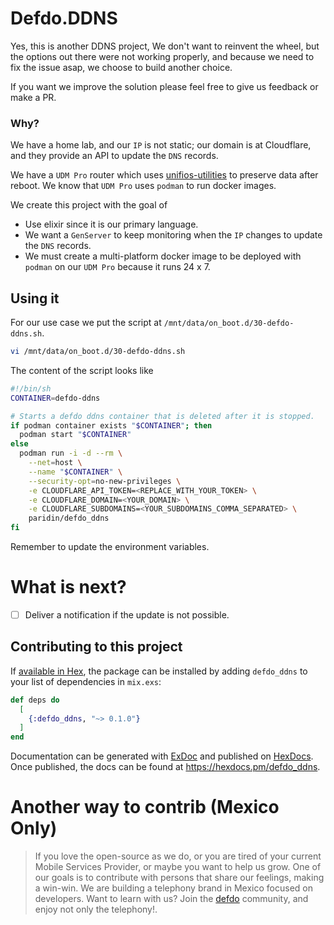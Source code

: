# Defdo.DDNS

Yes, this is another DDNS project, We don't want to reinvent the wheel, but the options out there were not working properly, and because we need to fix the issue asap, we choose to build another choice.

If you want we improve the solution please feel free to give us feedback or make a PR.

### Why?

We have a home lab, and our `IP` is not static; our domain is at Cloudflare, and they provide an API to update the `DNS` records.

We have a `UDM Pro` router which uses [unifios-utilities](https://github.com/unifi-utilities/unifios-utilities) to preserve data after reboot. We know that `UDM Pro` uses `podman` to run docker images.

We create this project with the goal of
 * Use elixir since it is our primary language.
 * We want a `GenServer` to keep monitoring when the `IP` changes to update the `DNS` records.
 * We must create a multi-platform docker image to be deployed with `podman` on our `UDM Pro` because it runs 24 x 7.

## Using it

For our use case we put the script at `/mnt/data/on_boot.d/30-defdo-ddns.sh`.

```bash
vi /mnt/data/on_boot.d/30-defdo-ddns.sh
```

The content of the script looks like

```bash
#!/bin/sh
CONTAINER=defdo-ddns

# Starts a defdo ddns container that is deleted after it is stopped.
if podman container exists "$CONTAINER"; then
  podman start "$CONTAINER"
else
  podman run -i -d --rm \
    --net=host \
    --name "$CONTAINER" \
    --security-opt=no-new-privileges \
    -e CLOUDFLARE_API_TOKEN=<REPLACE_WITH_YOUR_TOKEN> \
    -e CLOUDFLARE_DOMAIN=<YOUR_DOMAIN> \
    -e CLOUDFLARE_SUBDOMAINS=<YOUR_SUBDOMAINS_COMMA_SEPARATED> \
    paridin/defdo_ddns
fi
```
Remember to update the environment variables.

# What is next?

 - [ ] Deliver a notification if the update is not possible.

## Contributing to this project

If [available in Hex](https://hex.pm/docs/publish), the package can be installed
by adding `defdo_ddns` to your list of dependencies in `mix.exs`:

```elixir
def deps do
  [
    {:defdo_ddns, "~> 0.1.0"}
  ]
end
```

Documentation can be generated with [ExDoc](https://github.com/elixir-lang/ex_doc)
and published on [HexDocs](https://hexdocs.pm). Once published, the docs can
be found at <https://hexdocs.pm/defdo_ddns>.


# Another way to contrib (Mexico Only)

> If you love the open-source as we do, or you are tired of your current Mobile Services Provider, or maybe you want to help us grow. One of our goals is to contribute with persons that share our feelings, making a win-win. We are building a telephony brand in Mexico focused on developers. Want to learn with us? Join the [defdo](https://shop.defdo.dev/?dcode=defdo_ddns&scode=github) community, and enjoy not only the telephony!.

